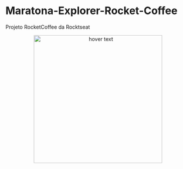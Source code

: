 # Maratona-Explorer-Rocket-Coffee

Projeto RocketCoffee da Rocktseat

<p align="center">
  <img src="image.png" width="350" title="hover text">
</p>